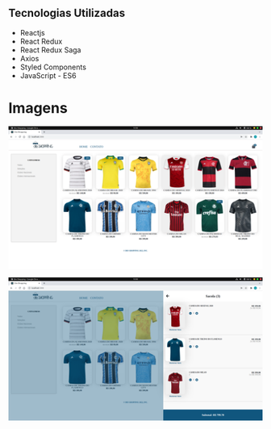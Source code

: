 ## Tecnologias Utilizadas

- Reactjs
- React Redux
- React Redux Saga
- Axios
- Styled Components
- JavaScript - ES6


# Imagens

![Home](/public/1.png)

![Cart](/public/2.png)
